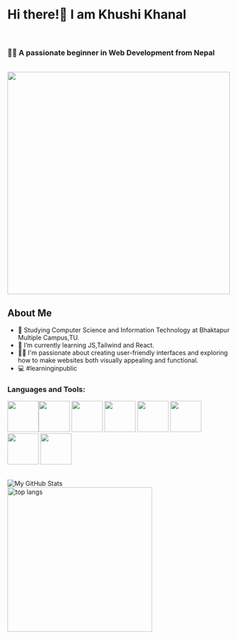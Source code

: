 <h1>Hi there!👋 I am Khushi Khanal</h1>

<br>
<h3> 🙇‍♀️ A passionate beginner in Web Development from Nepal</h3>
<br>
<img src="https://github.com/Anmol-Baranwal/Cool-GIFs-For-GitHub/assets/74038190/f5d2d866-d25c-4873-8d82-425d2c62fc2e" width="500">
<br>
<h2>About Me</h2>
<div>
  
- 🏫 Studying Computer Science and Information Technology at Bhaktapur Multiple Campus,TU.<br>
- 🌱 I’m currently learning JS,Tailwind and React.<br>
-  🏃‍♀️ I'm passionate about creating user-friendly interfaces and exploring how to make websites both visually appealing and functional. <br>
-  💻 #learninginpublic
  
</div>

### Languages and Tools:

<img width="70px" src="https://img.icons8.com/?size=100&id=0OQR1FYCuA9f&format=png&color=000000"><img width="70px" src="https://img.icons8.com/?size=100&id=20909&format=png&color=000000">
<img width="70px" src="https://img.icons8.com/?size=100&id=21278&format=png&color=000000">
<img width="70px" src="https://img.icons8.com/?size=100&id=40669&format=png&color=000000">
<img width="70px" src="https://img.icons8.com/?size=100&id=40670&format=png&color=000000">
<img width="70px" src="https://img.icons8.com/?size=100&id=108784&format=png&color=000000">
<img width="70px" src="https://img.icons8.com/?size=100&id=20906&format=png&color=000000">
<img width="70px" src="https://img.icons8.com/?size=100&id=3tC9EQumUAuq&format=png&color=000000">

<br> 
 <img align="left" alt="My GitHub Stats" src="https://github-readme-stats.vercel.app/api?username=KhushiKhanal4&show_icons=true&hide_border=true" />
<br>
 <img width=325 align="left" src="https://github-readme-stats-salesp07.vercel.app/api/top-langs/?username=KhushiKhanal4&hide=langs_count=8&layout=compact&theme=react&border_radius=10&size_weight=0.5&count_weight=0.5&exclude_repo=github-readme-stats" alt="top langs" />
